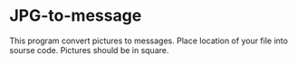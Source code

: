 # JPG-to-message
This program convert pictures to messages.
Place location of your file into sourse code.
Pictures should be in square.
